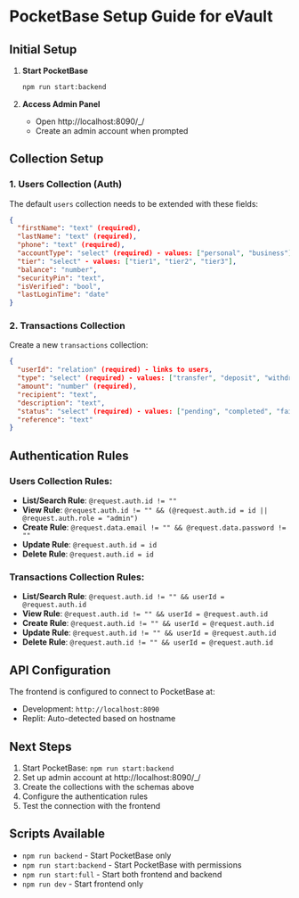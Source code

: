 
# PocketBase Setup Guide for eVault

## Initial Setup

1. **Start PocketBase**
   ```bash
   npm run start:backend
   ```

2. **Access Admin Panel**
   - Open http://localhost:8090/_/
   - Create an admin account when prompted

## Collection Setup

### 1. Users Collection (Auth)
The default `users` collection needs to be extended with these fields:

```json
{
  "firstName": "text" (required),
  "lastName": "text" (required), 
  "phone": "text" (required),
  "accountType": "select" (required) - values: ["personal", "business"],
  "tier": "select" - values: ["tier1", "tier2", "tier3"],
  "balance": "number",
  "securityPin": "text",
  "isVerified": "bool",
  "lastLoginTime": "date"
}
```

### 2. Transactions Collection
Create a new `transactions` collection:

```json
{
  "userId": "relation" (required) - links to users,
  "type": "select" (required) - values: ["transfer", "deposit", "withdrawal", "payment", "airtime", "data", "electricity", "cable"],
  "amount": "number" (required),
  "recipient": "text",
  "description": "text", 
  "status": "select" (required) - values: ["pending", "completed", "failed", "cancelled"],
  "reference": "text"
}
```

## Authentication Rules

### Users Collection Rules:
- **List/Search Rule**: `@request.auth.id != ""`
- **View Rule**: `@request.auth.id != "" && (@request.auth.id = id || @request.auth.role = "admin")`
- **Create Rule**: `@request.data.email != "" && @request.data.password != ""`
- **Update Rule**: `@request.auth.id = id`
- **Delete Rule**: `@request.auth.id = id`

### Transactions Collection Rules:
- **List/Search Rule**: `@request.auth.id != "" && userId = @request.auth.id`
- **View Rule**: `@request.auth.id != "" && userId = @request.auth.id`
- **Create Rule**: `@request.auth.id != "" && userId = @request.auth.id`
- **Update Rule**: `@request.auth.id != "" && userId = @request.auth.id`
- **Delete Rule**: `@request.auth.id != "" && userId = @request.auth.id`

## API Configuration

The frontend is configured to connect to PocketBase at:
- Development: `http://localhost:8090`
- Replit: Auto-detected based on hostname

## Next Steps

1. Start PocketBase: `npm run start:backend`
2. Set up admin account at http://localhost:8090/_/
3. Create the collections with the schemas above
4. Configure the authentication rules
5. Test the connection with the frontend

## Scripts Available

- `npm run backend` - Start PocketBase only
- `npm run start:backend` - Start PocketBase with permissions
- `npm run start:full` - Start both frontend and backend
- `npm run dev` - Start frontend only
